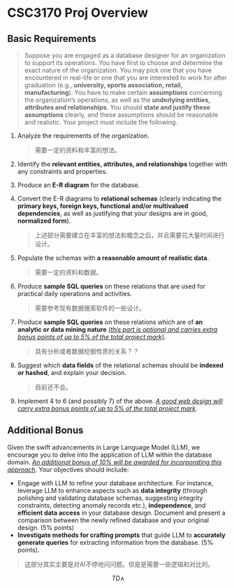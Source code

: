# CSC3170 Proj Overview

## Basic Requirements

> Suppose you are engaged as a database designer for an organization to support its  operations. You have first to choose and determine the exact nature of the organization.  You may pick one that you have encountered in real-life or one that you are interested to  work for after graduation (e.g., **university, sports association, retail, manufacturing**). You  have to make certain **assumptions** concerning the organization’s operations, as well as  the **underlying entities, attributes and relationships**. You should **state and justify these assumptions** clearly, and these assumptions should be reasonable and realistic. Your  project must include the following.

1. Analyze the requirements of the organization.

   > 需要一定的资料和丰富的想法。

2. Identify the **relevant entities, attributes, and relationships** together with any constraints and properties.

3. Produce an **E-R diagram** for the database.

4. Convert the E-R diagrams to **relational schemas** (clearly indicating the **primary keys, foreign keys, functional and/or multivalued dependencies**, as well as justifying that your designs are in good, **normalized form**).

   > 上述部分需要建立在丰富的想法和概念之后，并且需要花大量时间进行设计。

5. Populate the schemas with **a reasonable amount of realistic data**.

   > 需要一定的资料和数据。

6. Produce **sample SQL queries** on these relations that are used for practical daily operations and activities.

   > 需要参考现有数据搜索软件的一些设计。

7. Produce **sample SQL queries** on these relations which are of **an analytic or data mining nature** <u>*(this part is optional and carries extra bonus points of up to 5% of the total project mark)*</u>.

   > 具有分析或者数据挖掘性质的关系？？

8. Suggest which **data fields** of the relational schemas should be **indexed or hashed**, and explain your decision.

   > 目前还不会。

9. Implement 4 to 6 (and possibly 7) of the above. <u>*A good web design will carry extra bonus points of up to 5% of the total project mark*</u>.

## Additional Bonus

Given the swift advancements in Large Language Model (LLM), we encourage you to delve into the application of LLM within the database domain. <u>*An additional bonus of 10% will be awarded for incorporating this approach*</u>. Your objectives should include:

- Engage with LLM to refine your database architecture. For instance, leverage LLM to enhance aspects such as **data integrity** (through polishing and validating database schemas, suggesting integrity constraints, detecting anomaly records etc.), **independence**, and **efficient data access** in your database design. Document and present a comparison between the newly refined database and your original design. (5% points)
- **Investigate methods for crafting prompts** that guide LLM to **accurately generate queries** for extracting information from the database. (5% points).

> 这部分其实主要是对AI不停地问问题。但是是需要一些逻辑和对比的。

$$~ TD \land $$